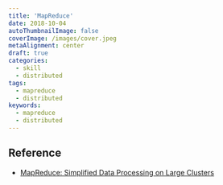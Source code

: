 ```yaml
---
title: 'MapReduce'
date: 2018-10-04
autoThumbnailImage: false
coverImage: /images/cover.jpeg
metaAlignment: center
draft: true
categories:
  - skill
  - distributed
tags:
  - mapreduce
  - distributed
keywords:
  - mapreduce
  - distributed
---
```


<!--more-->

## Reference

- [MapReduce: Simplified Data Processing on Large Clusters](https://static.googleusercontent.com/media/research.google.com/zh-CN//archive/mapreduce-osdi04.pdf)
